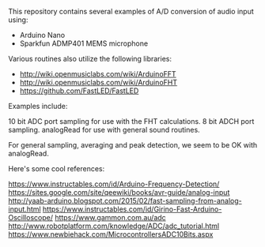 
This repository contains several examples of A/D conversion of audio input using:

- Arduino Nano
- Sparkfun ADMP401 MEMS microphone


Various routines also utilize the following libraries:

- http://wiki.openmusiclabs.com/wiki/ArduinoFFT
- http://wiki.openmusiclabs.com/wiki/ArduinoFHT
- https://github.com/FastLED/FastLED


Examples include:

10 bit ADC port sampling for use with the FHT calculations.
8 bit ADCH port sampling.
analogRead for use with general sound routines.

For general sampling, averaging and peak detection, we seem to be OK with analogRead.


Here's some cool references:

https://www.instructables.com/id/Arduino-Frequency-Detection/
https://sites.google.com/site/qeewiki/books/avr-guide/analog-input
http://yaab-arduino.blogspot.com/2015/02/fast-sampling-from-analog-input.html
https://www.instructables.com/id/Girino-Fast-Arduino-Oscilloscope/
https://www.gammon.com.au/adc
http://www.robotplatform.com/knowledge/ADC/adc_tutorial.html
https://www.newbiehack.com/MicrocontrollersADC10Bits.aspx
